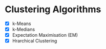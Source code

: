 # Clustering Algorithms

* [x] k-Means
* [x] k-Medians
* [x] Expectation Maximisation (EM)
* [x] Hrarchical Clustering
